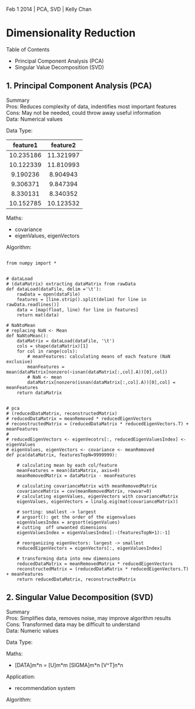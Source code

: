 Feb 1 2014 | PCA, SVD | Kelly Chan
# Dimensionality Reduction

Table of Contents  
- Principal Component Analysis (PCA)
- Singular Value Decomposition (SVD) 

## 1. Principal Component Analysis (PCA)
Summary  
Pros: Reduces complexity of data, indentifies most important features  
Cons: May not be needed, could throw away useful information  
Data: Numerical values  

Data Type:  

| feature1   | feature2   |
|:----------:|:----------:|
| 10.235186	 | 11.321997  |
| 10.122339	 | 11.810993  |
| 9.190236	 | 8.904943   |
| 9.306371	 | 9.847394   |
| 8.330131	 | 8.340352   |
| 10.152785	 | 10.123532  |

Maths:  
- covariance
- eigenValues, eigenVectors

Algorithm:  
```

from numpy import *


# dataLoad
# (dataMatrix) extracting dataMatrix from rawData
def dataLoad(dataFile, delim ='\t'):
    rawData = open(dataFile)
    features = [line.strip().split(delim) for line in rawData.readlines()]
    data = [map(float, line) for line in features]
    return mat(data)

# NaNtoMean
# replacing NaN <- Mean
def NaNtoMean():
    dataMatrix = dataLoad(dataFile, '\t')
    cols = shape(dataMatrix)[1]
    for col in range(cols):
        # meanFeatures: calculating means of each feature (NaN exclusive)
        meanFeatures = mean(dataMatrix[nonzero(~isnan(dataMatrix[:,col].A))[0],col])
        # NaN <- mean
        dataMatrix[nonzero(isnan(dataMatrix[:,col].A))[0],col] = meanFeatures
    return dataMatrix


# pca
# (reducedDataMatrix, reconstructedMatrix)
# reducedDataMatrix = meanRemoved * reducedEigenVectors
# reconstructedMatrix = (reducedDataMatrix * reducedEigenVectors.T) + meanFeatures
#
# reducedEigenVectors <- eigenVecotrs[:, reducedEigenValuesIndex] <- eigenValues
# eigenValues, eigenVectors <- covariance <- meanRemoved
def pca(dataMatrix, featuresTopN=9999999):

    # calculating mean by each col/feature
    meanFeatures = mean(dataMatrix, axis=0)
    meanRemovedMatrix = dataMatrix - meanFeatures

    # calculating covarianceMatrix with meanRemovedMatrix
    covarianceMatrix = cov(meanRemovedMatrix, rowvar=0)
    # calculating eigenValues, eigenVectors with covarianceMatrix
    eigenValues, eigenVectors = linalg.eig(mat(covarianceMatrix))

    # sorting: smallest -> largest
    # argsort(): get the order of the eigenvalues
    eigenValuesIndex = argsort(eigenValues)
    # cutting  off unwanted dimensions
    eigenValuesIndex = eigenValuesIndex[:-(featuresTopN+1):-1]

    # reorganizing eigenVectors: largest -> smallest
    reducedEigenVectors = eigenVectors[:, eigenValuesIndex]

    # transforming data into new dimensions
    reducedDataMatrix = meanRemovedMatrix * reducedEigenVectors
    reconstructedMatrix = (reducedDataMatrix * reducedEigenVectors.T) + meanFeatures
    return reducedDataMatrix, reconstructedMatrix

```


## 2. Singular Value Decomposition (SVD)

Summary  
Pros: Simplifies data, removes noise, may improve algorithm results  
Cons: Transformed data may be difficult to understand  
Data: Numeric values  

Data Type:  

Maths:  
- [DATA]m\*n = [U]m\*m  [SIGMA]m\*n   [V^T]n\*n

Application:  
- recommendation system

Algorithm:  

